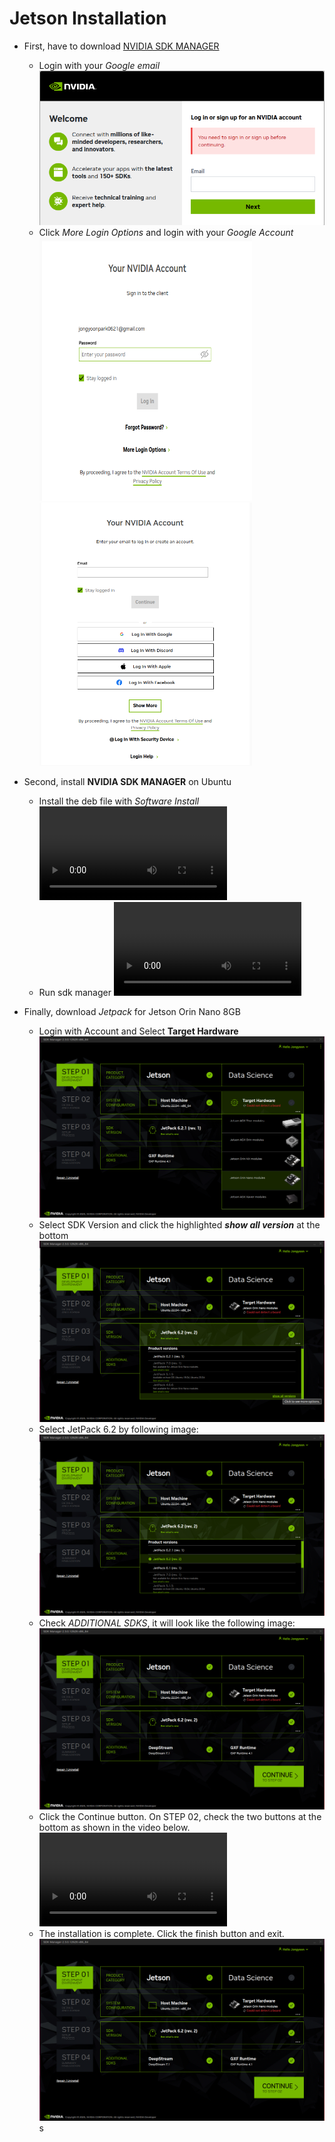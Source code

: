 # Jetson Installation
- First, have to download [NVIDIA SDK MANAGER](https://developer.download.nvidia.com/sdkmanager/redirects/sdkmanager-deb.html)
    - Login with your *Google email*
        <img src="./assets/nvidia_login.png"></img>
    - Click *More Login Options* and login with your *Google Account*
        <img src="./assets/more_login_options.png" width=340 height=421> <img src="./assets/google_account.png" width=340></img>

- Second, install **NVIDIA SDK MANAGER** on Ubuntu
    - Install the deb file with *Software Install*
        <video src="https://github.com/user-attachments/assets/df798cf2-462c-4dd4-85b9-fc139d39096d"></video>
    - Run sdk manager
        <video src="https://github.com/user-attachments/assets/135593f6-331c-4dad-b199-144f7e886dc7"></video>
    
- Finally, download *Jetpack* for Jetson Orin Nano 8GB
    - Login with Account and Select **Target Hardware**
        <img src="./assets/target_hardware.png"></img>
    - Select SDK Version and click the highlighted ***show all version*** at the bottom
        <img src="./assets/sdk_version_setting.png"></img>
    - Select JetPack 6.2 by following image:
        <img src="./assets/jetpack_setting.png"></img>
    - Check *ADDITIONAL SDKS*, it will look like the following image:
        <img src="./assets/initialize_finish.png"></img>
    - Click the Continue button. On STEP 02, check the two buttons at the bottom as shown in the video below.
        <video src="https://github.com/user-attachments/assets/64c46dd5-c936-4a37-af2d-44b246235766"></video>
    - The installation is complete. Click the finish button and exit.
        <img src="./assets/initialize_finish.png"></img>s